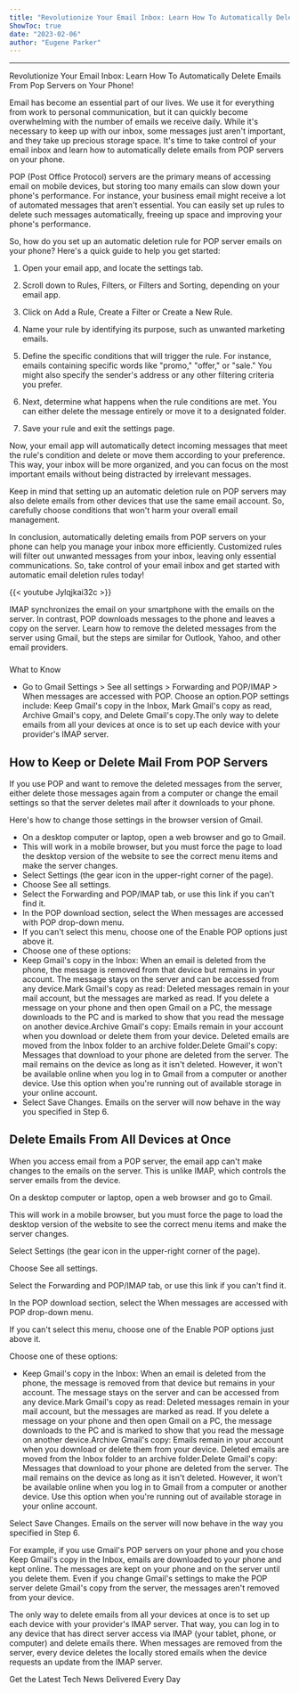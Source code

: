 ```yaml
---
title: "Revolutionize Your Email Inbox: Learn How To Automatically Delete Emails From Pop Servers on Your Phone!"
ShowToc: true 
date: "2023-02-06"
author: "Eugene Parker"
---
```

*****
Revolutionize Your Email Inbox: Learn How To Automatically Delete Emails From Pop Servers on Your Phone!

Email has become an essential part of our lives. We use it for everything from work to personal communication, but it can quickly become overwhelming with the number of emails we receive daily. While it's necessary to keep up with our inbox, some messages just aren't important, and they take up precious storage space. It's time to take control of your email inbox and learn how to automatically delete emails from POP servers on your phone.

POP (Post Office Protocol) servers are the primary means of accessing email on mobile devices, but storing too many emails can slow down your phone's performance. For instance, your business email might receive a lot of automated messages that aren't essential. You can easily set up rules to delete such messages automatically, freeing up space and improving your phone's performance.

So, how do you set up an automatic deletion rule for POP server emails on your phone? Here's a quick guide to help you get started:

1. Open your email app, and locate the settings tab.

2. Scroll down to Rules, Filters, or Filters and Sorting, depending on your email app.

3. Click on Add a Rule, Create a Filter or Create a New Rule.

4. Name your rule by identifying its purpose, such as unwanted marketing emails.

5. Define the specific conditions that will trigger the rule. For instance, emails containing specific words like "promo," "offer," or "sale." You might also specify the sender's address or any other filtering criteria you prefer.

6. Next, determine what happens when the rule conditions are met. You can either delete the message entirely or move it to a designated folder.

7. Save your rule and exit the settings page.

Now, your email app will automatically detect incoming messages that meet the rule's condition and delete or move them according to your preference. This way, your inbox will be more organized, and you can focus on the most important emails without being distracted by irrelevant messages.

Keep in mind that setting up an automatic deletion rule on POP servers may also delete emails from other devices that use the same email account. So, carefully choose conditions that won't harm your overall email management. 

In conclusion, automatically deleting emails from POP servers on your phone can help you manage your inbox more efficiently. Customized rules will filter out unwanted messages from your inbox, leaving only essential communications. So, take control of your email inbox and get started with automatic email deletion rules today!

{{< youtube Jylqjkai32c >}} 




IMAP synchronizes the email on your smartphone with the emails on the server. In contrast, POP downloads messages to the phone and leaves a copy on the server. Learn how to remove the deleted messages from the server using Gmail, but the steps are similar for Outlook, Yahoo, and other email providers.

 
### 
What to Know
 
- Go to Gmail Settings > See all settings > Forwarding and POP/IMAP > When messages are accessed with POP. Choose an option.POP settings include: Keep Gmail's copy in the Inbox, Mark Gmail's copy as read, Archive Gmail's copy, and Delete Gmail's copy.The only way to delete emails from all your devices at once is to set up each device with your provider's IMAP server.

 
##   How to Keep or Delete Mail From POP Servers  
 

If you use POP and want to remove the deleted messages from the server, either delete those messages again from a computer or change the email settings so that the server deletes mail after it downloads to your phone.

 

Here's how to change those settings in the browser version of Gmail.

 
- On a desktop computer or laptop, open a web browser and go to Gmail.
 - This will work in a mobile browser, but you must force the page to load the desktop version of the website to see the correct menu items and make the server changes.
 - Select Settings (the gear icon in the upper-right corner of the page).
 - Choose See all settings.
 - Select the Forwarding and POP/IMAP tab, or use this link if you can't find it.
 - In the POP download section, select the When messages are accessed with POP drop-down menu.
 - If you can't select this menu, choose one of the Enable POP options just above it.
 - Choose one of these options:
 - Keep Gmail's copy in the Inbox: When an email is deleted from the phone, the message is removed from that device but remains in your account. The message stays on the server and can be accessed from any device.Mark Gmail's copy as read: Deleted messages remain in your mail account, but the messages are marked as read. If you delete a message on your phone and then open Gmail on a PC, the message downloads to the PC and is marked to show that you read the message on another device.Archive Gmail's copy: Emails remain in your account when you download or delete them from your device. Deleted emails are moved from the Inbox folder to an archive folder.Delete Gmail's copy: Messages that download to your phone are deleted from the server. The mail remains on the device as long as it isn't deleted. However, it won't be available online when you log in to Gmail from a computer or another device. Use this option when you're running out of available storage in your online account.
 - Select Save Changes. Emails on the server will now behave in the way you specified in Step 6.

 
##   Delete Emails From All Devices at Once  
 

When you access email from a POP server, the email app can't make changes to the emails on the server. This is unlike IMAP, which controls the server emails from the device.

 

On a desktop computer or laptop, open a web browser and go to Gmail.

 
This will work in a mobile browser, but you must force the page to load the desktop version of the website to see the correct menu items and make the server changes.
 

Select Settings (the gear icon in the upper-right corner of the page).

 

Choose See all settings.

 

Select the Forwarding and POP/IMAP tab, or use this link if you can't find it.

 

In the POP download section, select the When messages are accessed with POP drop-down menu.

 
If you can't select this menu, choose one of the Enable POP options just above it.
 

Choose one of these options:

 
- Keep Gmail's copy in the Inbox: When an email is deleted from the phone, the message is removed from that device but remains in your account. The message stays on the server and can be accessed from any device.Mark Gmail's copy as read: Deleted messages remain in your mail account, but the messages are marked as read. If you delete a message on your phone and then open Gmail on a PC, the message downloads to the PC and is marked to show that you read the message on another device.Archive Gmail's copy: Emails remain in your account when you download or delete them from your device. Deleted emails are moved from the Inbox folder to an archive folder.Delete Gmail's copy: Messages that download to your phone are deleted from the server. The mail remains on the device as long as it isn't deleted. However, it won't be available online when you log in to Gmail from a computer or another device. Use this option when you're running out of available storage in your online account.

 

Select Save Changes. Emails on the server will now behave in the way you specified in Step 6.

 

For example, if you use Gmail's POP servers on your phone and you chose Keep Gmail's copy in the Inbox, emails are downloaded to your phone and kept online. The messages are kept on your phone and on the server until you delete them. Even if you change Gmail's settings to make the POP server delete Gmail's copy from the server, the messages aren't removed from your device.

 

The only way to delete emails from all your devices at once is to set up each device with your provider's IMAP server. That way, you can log in to any device that has direct server access via IMAP (your tablet, phone, or computer) and delete emails there. When messages are removed from the server, every device deletes the locally stored emails when the device requests an update from the IMAP server.

 

Get the Latest Tech News Delivered Every Day




